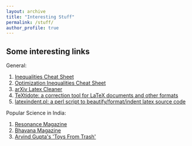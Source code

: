 ```yaml
---
layout: archive
title: "Interesting Stuff"
permalink: /stuff/
author_profile: true
---
```


## Some interesting links

General:
1. [Inequalities Cheat Sheet](http://www.lkozma.net/inequalities_cheat_sheet/)
2. [Optimization Inequalities Cheat Sheet](https://fa.bianp.net/blog/2017/optimization-inequalities-cheatsheet/)
3. [arXiv Latex Cleaner](https://github.com/google-research/arxiv-latex-cleaner)
4. [TeXtidote: a correction tool for LaTeX documents and other formats](https://github.com/sylvainhalle/textidote)
5. [latexindent.pl: a perl script to beautify/format/indent latex source code](https://github.com/cmhughes/latexindent.pl)

Popular Science in India:
1. [Resonance Magazine](https://www.ias.ac.in/listing/issues/reso)
2. [Bhavana Magazine](https://bhavana.org.in/)
3. [Arvind Gupta's 'Toys From Trash'](http://arvindguptatoys.com/)

<!---
**Personal Library**
 
| Author | Title | Subject/Genre | Notes |
| ----------- | ----------- | ----------- | ----------- |
| Stern, Jessica and Berger, J.M. | ISIS - State of Terror | Politics |  |
| Jha, D.N. | The Myth of Holy Cow | History |  |
| Nasar, Sylvia | A Beautiful Mind | Biography |  |
| Farmelo, Graham | The Strangest Man | Biography |  |
| Schama, Simon | Belonging: The Story of Jews | History |  |
| Sobel, Dava | Longitude | Science History |  |
| Cathcart, Thomas & Klein, Daniel | Plato and Platypus Walk Into A Bar: Understanding Philosophy Through Jokes | Philosophy |  |
| Satrapi, Marjane | Persepolis | Memoir |  |
| Spiegelman, Art | Maus | Memoir |  |
| Weinberg, Steven | To Explain The World | Science History |  |
| Lahiri, Jhumpa | In Other Words | Non-fiction |  |
| Smith, Keri | Wreck This Journal | Journalling |  |
| Feynman, Richard | Surely You're Joking, Mr. Feynman | Memoir |  |
| Khetan, Ashish | Undercover | Political History |  |
| Rajan, Nalini | The Story of Secularism | History |  |
| Fry, Stephen | Mythos | Mythology |  |
| Sagan, Carl | Pale Blue Dot | Popular Science |  |
| Sainath, P. | Everybody Loves A Good Drought | Politics |  |
| Moore, Alan | Watchmen | Science-fiction |  |
| Morrison, Grant & Mahnke, Doug & Jones, J.G. | Final Crisis | Science-fiction |  |
| Herbert, Frank | Dune | Science-fiction |  |
| Weir, Andy | The Martian | Science-fiction |  |
| Hedayat, Sadegh | The Blind Owl | Fiction |  |
| Murakami, Haruki | The Wind Up Bird Chronicles | Fiction |  | 
| Pynchon, Thomas | Gravity's Rainbow | Historical Fiction |  |
| Rowling, J.K. | Harry Potter & The Prisoner Of Azkaban | Fantasy |  |
| Rowling, J.K. | Harry Potter & The Order of The Phoenix | Fantasy |  |
| Rowling, J.K. | Tales of Beedle the Bard | Fantasy |  |
| Tolkien, J.R.R. | The Hobbit | Fantasy |  |
| Tolkien, J.R.R. | The Lord of the Rings Trilogy | Fantasy |  |
| Tolkien, J.R.R. | Children of Hurin | Fantasy |  |
| Tolkien, J.R.R. | Silmarilion | Fantasy |  |
| Tolkien, J.R.R. | Unfinished Tales | Fantasy |  | 
| Tolkien, J.R.R. | The Legend of Sigurd and Gudrun | Fantasy |  |
| Paolini, Christopher | Eragon | Fantasy |  | 
| Rushdie, Salman | Midnight's Children | Fiction |  | 
| Lutgendorf, Philip | Tulsidas: The Epic of Rama Volume 1 | Fiction |  | 
| Funke, Cornelia | The Thief Lord | Fiction |  | 
| Zafón, Carlos Ruiz | The Shadow of the Wind | Fiction |  | 
| Singh, Khushwant | Train to Pakistan | Fiction |  |
| Tharoor, Shashi | The Great Indian Novel | Fiction |  |
| Wodehouse, P.G. | The Best of PG Wodehouse | Fiction |  |
| Wodehouse, P.G. | P G Wodehouse Collection Vol. I | Fiction | on Audible |
| Doyle, Arthur C. | Sherlock Holmes: The Definitive Collection | Fiction | on Audible |
| Sharma, Pandit Vishnu & Chandiramani, G.L. | Panchtantra | Fiction | on Audible |

> _More titles to be added soon..._


# Interesting papers, articles, blogs, books...

## Interesting Blogs on Machine Learning, Maths, and Computer Science

1. [Distill.pub](https://distill.pub)
2. https://blog.christianperone.com/page/3/
3. https://t.co/qvqNbaIXxR?amp=1
4. Entropic Flow: https://meisong541.github.io/
5. https://onionesquereality.wordpress.com/index-all-posts/
6. Inference.vc
7. Off the convex path
8. CalculatedContent
9. A Butterfly Valley
10. https://locuslab.github.io/
11. I'm a bandit - Bubeck
12. https://lilianweng.github.io/lil-log/
13. Francis Bach's blog
14. https://vincentherrmann.github.io/blog/wasserstein/
15. fa.bianp.net
16. http://blog.mrtz.org/2013/09/07/the-zen-of-gradient-descent.html
17. mloss.org - ML open source sorftware
18. Libres pensées d'un mathématicien ordinaire - http://djalil.chafai.net/blog/
19. https://rufflewind.com/2016-12-30/reverse-mode-automatic-differentiation
20. https://wiseodd.github.io/techblog/
21. http://www.physicsmeetsml.org
22. https://tuananhle.co.uk/notes/
23. https://timvieira.github.io/blog/
24. https://ajolicoeur.wordpress.com/adversarial-score-matching-and-consistent-sampling/
25. Understanding NTK: Rajat's Blog
26. Vene.ro: https://vene.ro/blog/mirror-descent.html
27. https://speechbrain.github.io/
28. preetum.nakkiran.org/misc/gauss
29. https://nhigham.com/category/what-is/
30. http://www.pokutta.com/blog/
31. https://nuit-blanche.blogspot.com

> More to be added.

### Problem Solving Techniques in Maths
1. tricki.org/article/Create_an_epsilon_of_room
2. tricki.org/article/Existence_proofs

> More to be added.

### Scientific computing:
1. netlib.org/misc/faq.html#2.1
2. netlib.org/bib/gams.html
3. solon.cma.univie.ac.at/glopt.html

> More to be added.

### Interesting blog on Compressed Sensing:
1. https://nuit-blanche.blogspot.com/search/label/grouptesting

> More to be added.

### Deep Learning & PyTorch
1. https://fleuret.org/dlc/

> More to be added.

--->

<!---
## Books (genre-wise)

> To be updated soon.

## Machine Learning and Deep Learning 

> To be updated soon.

## Computers and Computing

> To be updated soon.

## Geometric Deep Learning

> To be updated soon.

## Causal Inference-based Machine Learning

> To be updated soon.


## Interesting Links for GROUP THEORY

> To be updated soon.

-->

<!---
List of Books I own (/used to)

Academic
Analysis-I by Tao (with me)
Principles of Quantum Mechanics by R Shankar (with me)
BM Sharma - Optics, Mechanis I (with me)
Quantum Mechanics by J Sakurai (with me)
Lectures on Quantum Mechanics by Dirac (with me)
Intro to algorithms by T. Cormen (with me)
Power systems switchgear & protection (missing/left it somewhere deliberately)
Sadiku - Electrical Circuits (Missing/I left in Jamnagar)
Arfken & Weber - maths for scientists and engineers (missing)
A first book of Quantum field theory by A. Lahiri (missing)
Complex Variables (Cambridge) - Fokas and Albowitz (missing)
Classical Mechanics - PS Joag, NC Rana (Missing)
PRINCIPLES OF MATHEMATICAL Analysis - Rudin (with me)
Electrodynamics by J D Jackson (lost)
Signals and Systems by Oppenheim - with me
Data structures and algorithms in C - Mark Weiss (with me)
Understanding Machine Learning : From Theory to Algorithms (with me)
Matrix Analysis by Horn & Johnson (with me)
Analysis by It's History by E. Hairer & G. Wanner (with me, photocopy)
Mathematical Analysis (Functions of one variable) by Mariano Giaquinta & Giuseppe Modica - (with me, photocopy)
The Cauchy-Schwarz Masterclass by J. Michael Steele (with me)


Popular/Recreational Science
Six easy pieces by R Feynman (with me)
Skywatching (Fog City Press) (with me)
Feynman's Tips on Physics (with me)
What if? XKCD (with me)
The changing universe Big bang and after (new horizons publications) (with me)
The Magical Maze by Ian Stewart (with me)
Ruler & Compass by Andrew Sutton (with me) - Wooden Books Publication Series
Questions and Problems in School Physics by I.Tarasov and A. Tarasova (with me)
Mathematical Circles (Russian Experience) - lost
Does God Play Dice by Ian Stewart (with me)
Game, Set And Math by Ian Stewart (with me)
Things to make and do in the fourth dimension by Matt Parker (with me)
Through Two Doors at Once by Anil Ananthaswamy (with me)
Mathematics Magic & Mystery by Martin Gardner (with me)
The Nothing That Is Zero: A Natural History Of Zero by Robert Kaplan (with me)
One, Two, Three,... Infinity by George Gamow (with me)
The Creation Of The Universe by George Gamow (with me)
The Descent of Man by Charles Darwin (with me)
Short history of nearly everything (I have)
Feynman's Tips on Physics (I have)
For the Love of Physics by Walter Lewin (with me)
Science for everyone: Nature of Magnetism (with me)
relativity - the special and general theory by A Einstein (with me)
The Strange Theory of the Quantum by Banesh Hoffman (with me)
How To Solve It by George Polya (with me)
Problems in Physics by S. S. Krotov (Science for Everyone series) (with me)
What is Life? By Schrödinger (with me)
The Mathematical Mechanic by Mark Levi (with me)
Quantum Revolution I: The Breakthrough by G Venkatraman (with me)
Why Are Things The Way They Are? By G Venkatraman (with me)



Miscellaneous
Kaplan GRE book (with me, at home)
Princeton GRE Prep (with me)

-->

